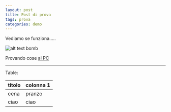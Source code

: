 ```yaml
---
layout: post
title: Post di prova
tags: prova
categories: demo
---
```


Vediamo se funziona.....

![alt text bomb](https://s2.qwant.com/thumbr/700x0/5/2/76c9a15331b0ae4252e03fb1adc693c0436e44cd005dfdc9f544542f587b14/tsar-bomb-urss-atomique-nucleaire-1961.jpg?u=https%3A%2F%2Fi2.wp.com%2Fwww.instigatorium.com%2Fwp-content%2Fuploads%2F2013%2F12%2Ftsar-bomb-urss-atomique-nucleaire-1961.jpg%3Ffit%3D800%252C375%26ssl%3D1&q=0&b=1&p=0&a=0)

Provando cose [al PC](https://s1.qwant.com/thumbr/0x380/0/2/236d14e62df04dd6b7c77215840a4d031166ef9d114dc96192102cc35396a0/so-those-states-that-reopened-early-are-now-having-spikes-in-coronavirus-cases-424539.jpg?u=https%3A%2F%2Fmemeguy.com%2Fphotos%2Fimages%2Fso-those-states-that-reopened-early-are-now-having-spikes-in-coronavirus-cases-424539.jpg&q=0&b=1&p=0&a=0)

------------------------------

Table:

| titolo | colonna 1 |
|---|---|
| cena | pranzo | colazione |
| ciao | ciao | ciao |
